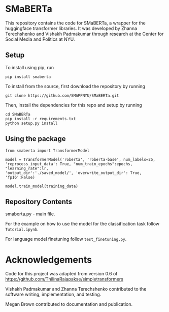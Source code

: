 # SMaBERTa
This repository contains the code for SMaBERTa, a wrapper for the huggingface transformer libraries.
It was developed by Zhanna Terechshenko and Vishakh Padmakumar through research at the Center for 
Social Media and Politics at NYU.

## Setup

To install using pip, run
```
pip install smaberta
```

To install from the source, first download the repository by running 

```
git clone https://github.com/SMAPPNYU/SMaBERTa.git
```

Then, install the dependencies for this repo and setup by running
```
cd SMaBERTa
pip install -r requirements.txt
python setup.py install
```

## Using the package

```
from smaberta import TransformerModel

model = TransformerModel('roberta', 'roberta-base', num_labels=25, 'reprocess_input_data': True, "num_train_epochs":epochs, "learning_rate":lr,                                      'output_dir':'./saved_model/', 'overwrite_output_dir': True, 'fp16':False)

model.train_model(training_data)

```

## Repository Contents

smaberta.py - main file.

For the example on how to use the model for the classification task follow `Tutorial.ipynb`.

For language model finetuning follow `test_finetuning.py`.

# Acknowledgements 

Code for this project was adapted from version 0.6 of https://github.com/ThilinaRajapakse/simpletransformers

Vishakh Padmakumar and Zhanna Terechshenko contributed to the software writing, implementation, and testing.

Megan Brown contributed to documentation and publication.